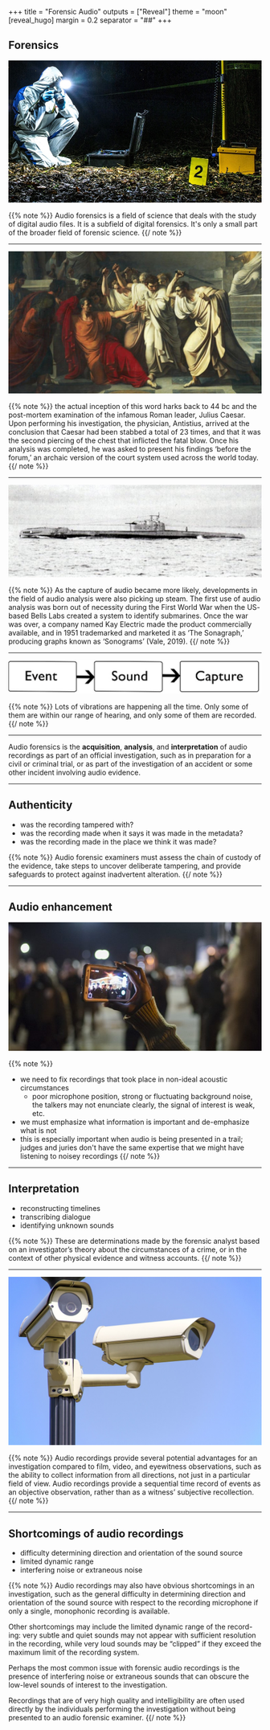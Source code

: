+++
title = "Forensic Audio"
outputs = ["Reveal"]
theme = "moon"
[reveal_hugo]
margin = 0.2
separator = "##"
+++

## Forensics

![](forensics.jpg)

{{% note %}}
Audio forensics is a field of science that deals with the study of digital audio files. It is a subfield of digital forensics. It's only a small part of the broader field of forensic science.
{{/ note %}}

---

![](ceasar.jpg)


{{% note %}}
the actual inception of this word harks back to 44 bc and the post-mortem examination of the infamous Roman leader, Julius Caesar. Upon performing his investigation, the physician, Antistius, arrived at the conclusion that Caesar had been stabbed a total of 23 times, and that it was the second piercing of the chest that inflicted the fatal blow. Once his analysis was completed, he was asked to present his findings ‘before the forum,’ an archaic version of the court system used across the world today.
{{/ note %}}


---

![](hms-p311.jpg)

{{% note %}}
As the capture of audio became more likely, developments in the field of audio analysis were also picking up steam. The first use of audio analysis was born out of necessity during the First World War when the US- based Bells Labs created a system to identify submarines. Once the war was over, a company named Kay Electric made the product commercially available, and in 1951 trademarked and marketed it as ‘The Sonagraph,’ producing graphs known as ‘Sonograms’ (Vale, 2019).
{{/ note %}}

---
 
![](conditions-for-audio-forensics.png) 

{{% note %}}
Lots of vibrations are happening all the time. Only some of them are within our range of hearing, and only some of them are recorded. 
{{/ note %}}

---

Audio forensics is the **acquisition**, **analysis**, and **interpretation** of audio recordings as part of an official investigation, such as in preparation for a civil or criminal trial, or as part of the investigation of an accident or some other incident involving audio evidence.

---

## Authenticity 

* was the recording tampered with?
* was the recording made when it says it was made in the metadata?
* was the recording made in the place we think it was made? 

{{% note %}}
Audio forensic examiners must assess the chain of custody of the evidence, take steps to uncover deliberate tampering, and provide safeguards to protect against inadvertent alteration.
{{/ note %}}

---

## Audio enhancement 

![](enhancement.jpg)

{{% note %}}
* we need to fix recordings that took place in non-ideal acoustic circumstances 
    *  poor microphone position, strong or fluctuating background noise, the talkers may not enunciate clearly, the signal of interest is weak, etc.
 *  we must emphasize what information is important and de-emphasize what is not
 *  this is especially important when audio is being presented in a trail; judges and juries don't have the same expertise that we might have listening to noisey recordings
{{/ note %}}

---

## Interpretation 

* reconstructing timelines
* transcribing dialogue
* identifying unknown sounds 

{{% note %}}
These are determinations made by the forensic analyst based on an investigator’s theory about the circumstances of a crime, or in the context of other physical evidence and witness accounts.
{{/ note %}}

---

![](surveillance-camera.jpg)

{{% note %}}
Audio recordings provide several potential advantages for an investigation compared to film, video, and eyewitness observations, such as the ability to collect information from all directions, not just in a particular field of view. Audio recordings provide a sequential time record of events as an objective observation, rather than as a witness’ subjective recollection.
{{/ note %}}

---

## Shortcomings of audio recordings

* difficulty determining direction and orientation of the sound source 
* limited dynamic range 
* interfering noise or extraneous noise

{{% note %}}
Audio recordings may also have obvious shortcomings in an investigation, such as the general difficulty in determining direction and orientation of the sound source with respect to the recording microphone if only a single, monophonic recording is available. 

Other shortcomings may include the limited dynamic range of the record- ing: very subtle and quiet sounds may not appear with sufficient resolution in the recording, while very loud sounds may be “clipped” if they exceed the maximum limit of the recording system. 

Perhaps the most common issue with forensic audio recordings is the presence of interfering noise or extraneous sounds that can obscure the low-level sounds of interest to the investigation. 

Recordings that are of very high quality and intelligibility are often used directly by the individuals performing the investigation without being presented to an audio forensic examiner.
{{/ note %}}